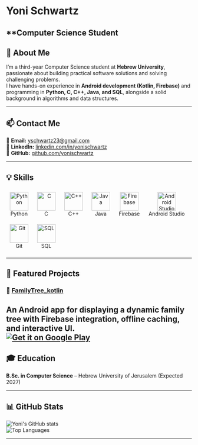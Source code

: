 # Yoni Schwartz  
**Computer Science Student 
---

## 👋 About Me  
I’m a third-year Computer Science student at **Hebrew University**, passionate about building practical software solutions and solving challenging problems.  
I have hands-on experience in **Android development (Kotlin, Firebase)** and programming in **Python, C, C++, Java, and SQL**, alongside a solid background in algorithms and data structures.  

---

## 📫 Contact Me  
📧 **Email:** [yschwartz23@gmail.com](mailto:yschwartz23@gmail.com)  
💼 **LinkedIn:** [linkedin.com/in/yonischwartz](https://linkedin.com/in/yonischwartz)  
🐙 **GitHub:** [github.com/yonischwartz](https://github.com/yonischwartz)  

---

## 💡 Skills  

<p align="left">
  <figure style="display:inline-block; text-align:center; margin: 10px; vertical-align: top;">
    <img src="https://cdn.jsdelivr.net/gh/devicons/devicon/icons/python/python-original.svg" alt="Python" width="50" height="50"/>
    <figcaption>Python</figcaption>
  </figure>
  <figure style="display:inline-block; text-align:center; margin: 10px; vertical-align: top;">
    <img src="https://cdn.jsdelivr.net/gh/devicons/devicon/icons/c/c-original.svg" alt="C" width="50" height="50"/>
    <figcaption>C</figcaption>
  </figure>
  <figure style="display:inline-block; text-align:center; margin: 10px; vertical-align: top;">
    <img src="https://cdn.jsdelivr.net/gh/devicons/devicon/icons/cplusplus/cplusplus-original.svg" alt="C++" width="50" height="50"/>
    <figcaption>C++</figcaption>
  </figure>
  <figure style="display:inline-block; text-align:center; margin: 10px; vertical-align: top;">
    <img src="https://cdn.jsdelivr.net/gh/devicons/devicon/icons/java/java-original.svg" alt="Java" width="50" height="50"/>
    <figcaption>Java</figcaption>
  </figure>
  <figure style="display:inline-block; text-align:center; margin: 10px; vertical-align: top;">
    <img src="https://www.vectorlogo.zone/logos/firebase/firebase-icon.svg" alt="Firebase" width="50" height="50"/>
    <figcaption>Firebase</figcaption>
  </figure>
  <figure style="display:inline-block; text-align:center; margin: 10px; vertical-align: top;">
    <img src="https://upload.wikimedia.org/wikipedia/commons/3/34/Android_Studio_icon.svg" alt="Android Studio" width="50" height="50"/>
    <figcaption>Android Studio</figcaption>
  </figure>
  <figure style="display:inline-block; text-align:center; margin: 10px; vertical-align: top;">
    <img src="https://cdn.jsdelivr.net/gh/devicons/devicon/icons/git/git-original.svg" alt="Git" width="50" height="50"/>
    <figcaption>Git</figcaption>
  </figure>
  <figure style="display:inline-block; text-align:center; margin: 10px; vertical-align: top;">
    <img src="https://cdn.jsdelivr.net/gh/devicons/devicon/icons/mysql/mysql-original.svg" alt="SQL" width="50" height="50"/>
    <figcaption>SQL</figcaption>
  </figure>
</p>

---

## 🚀 Featured Projects  
### 📱 [FamilyTree_kotlin](https://github.com/yonischwartz/FamilyTree_kotlin)  
An Android app for displaying a dynamic family tree with Firebase integration, offline caching, and interactive UI.  
[![Get it on Google Play](https://upload.wikimedia.org/wikipedia/commons/7/78/Google_Play_Store_badge_EN.svg)](https://play.google.com/store/apps/details?id=com.yoniSchwartz.YBMTree)
---

## 🎓 Education  
**B.Sc. in Computer Science** – Hebrew University of Jerusalem (Expected 2027)  

---

## 📊 GitHub Stats  
![Yoni's GitHub stats](https://github-readme-stats.vercel.app/api?username=yonischwartz&show_icons=true&theme=radical)  
![Top Languages](https://github-readme-stats.vercel.app/api/top-langs/?username=yonischwartz&layout=compact&theme=radical)  

---

